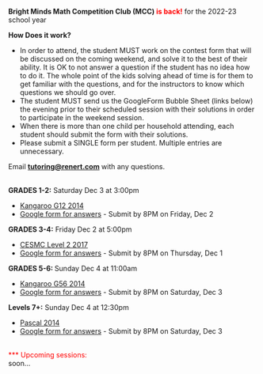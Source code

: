 <b>Bright Minds Math Competition Club (MCC) <font color="red">is back!</font></b> for the 2022-23 school year 

<b>How Does it work?</b> <br>
 *	In order to attend, the student MUST work on the contest form that will be discussed on the coming weekend, and solve it to the best of their ability. It is OK to not answer a question if the student has no idea how to do it. The whole point of the kids solving ahead of time is for them to get familiar with the questions, and for the instructors to know which questions we should go over.
 *	The student MUST send us the GoogleForm Bubble Sheet (links below) the evening prior to their scheduled session with their solutions in order to participate in the weekend session.
 *	When there is more than one child per household attending, each student should submit the form with their solutions.
 *	Please submit a SINGLE form per student. Multiple entries are unnecessary.

Email <b>tutoring@renert.com</b> with any questions.
<br><br>

<b>GRADES 1-2:</b>
Saturday Dec 3 at 3:00pm
 * <a href="[https://drive.google.com/file/d/12ow1tWpWc6hLN-AbFe0H0KRfPDwai08r/view](https://drive.google.com/file/d/1C8V-EkxazqdHfsB7spa8OAe5jW2XAwsx/view)">Kangaroo G12 2014</a> 
  * <a href="[https://docs.google.com/forms/d/e/1FAIpQLSe6-k5PQTi9d3aq0p7CtonplkQ0kAPHTjNufdWgO7i57O7CmQ/viewform](https://docs.google.com/forms/d/e/1FAIpQLSfV88EJBRI2jjDWxa6JRuO-kC5iseKs-PjqEkB8zU-71GgesA/viewform)">Google form for answers</a> - Submit by 8PM on Friday, Dec 2

 <b>GRADES 3-4:</b> 
  Friday Dec 2 at 5:00pm
  * <a href="[https://drive.google.com/file/d/1P3gM7AF4iciP2pcdL9wTOoXjAnQCRgrH/view](https://drive.google.com/file/d/11DQGej28bgz14bpXZeNxVaYZd6VkF_E0/view)">CESMC Level 2 2017</a> 
  * <a href="[https://docs.google.com/forms/d/e/1FAIpQLSe4u-KJiYpbtE_EuiwtU5UYzRRkLCVGrYu9tUqkGWH7XJSnDA/viewform](https://docs.google.com/forms/d/e/1FAIpQLSe08QZaaSmCXcXzzOSAJgxssODGOnMZDzzFyZFlWadCyc4ABA/viewform)">Google form for answers</a> - Submit by 8PM on Thursday, Dec 1 

<b>GRADES 5-6: </b>
  Sunday Dec 4 at 11:00am
  * <a href="[https://drive.google.com/file/d/1ZL8kSiMBsfdN75HaNXLH3TtcjNLKo8sP/view](https://drive.google.com/file/d/19MYqbfr_CjexD1RrqgniCiuLpckd7xe2/view)">Kangaroo G56 2014 </a> 
  * <a href="[https://docs.google.com/forms/d/e/1FAIpQLSfprMs2PhqgZ9D1XO3H4HgQCgYM9thFkbMIi2QK_2Rwx5jQxg/viewform](https://docs.google.com/forms/d/e/1FAIpQLSfy0PhOyd8jzcr_AobXRiHufqNl73XtadS7M7pMUypstEoTfA/viewform)">Google form for answers</a> - Submit by 8PM on Saturday, Dec 3
 
<b>Levels 7+:</b> 
  Sunday Dec 4 at 12:30pm 
  * <a href="[https://drive.google.com/file/d/1eYxhu2euF3vV8SkWpSGzC-jEwpriNHyn/view](https://drive.google.com/file/d/1POFeZsmQFf6YjUlMHOdW74bhAnO2RX6m/view)">Pascal 2014</a>
  * <a href="https://docs.google.com/forms/d/e/1FAIpQLSdr10IiHui39hRzeoyXH0UgRqmK8yfWa1GflW1UhZnXecpEGA/viewform">Google form for answers</a> - Submit by 8PM on Saturday, Dec 3


<!--
<b>GRADES 1-2:</b>
Thursday Nov 3 at 6:30pm
 * <a href="https://drive.google.com/file/d/1cgpLYAGWmzorevnEf8a13Bc6PQArAe2K/view">Kangaroo G12 2012</a> 
  * <a href="https://docs.google.com/forms/d/e/1FAIpQLSdBeuLFlJrDpnMzMJEzrUgEG2WBpINNx4S4sP5hJYxElS5dxQ/viewform?usp=share_link">Google form for answers</a> - Submit by 8PM on Wednesday, Nov 2

 <b>GRADES 3-4:</b> 
  Friday Nov 4 at 5:00pm
  * <a href="https://drive.google.com/file/d/1R4mgLPpIn099Znxz7Hyzq5GuGB3TBBVP/view">Kangaroo G34 2013</a> 
  * <a href="https://docs.google.com/forms/d/e/1FAIpQLSdNXus22Ug6GwxgaU_VUF6UGSHkoXvucAZ_nTbDJX3ekNSJ6Q/viewform">Google form for answers</a> - Submit by 8PM on Thursday, Nov 3 

<b>GRADES 5-6: </b>
  Sunday Nov 5 at 11:00am
  * <a href="https://drive.google.com/file/d/17rzLcPX91g6oQFlZkvYPWZeD9BI_7otf/view">Kangaroo G56 2013</a> 
  * <a href="https://docs.google.com/forms/d/e/1FAIpQLSd0SOmkIsU3Q3dYKs-2N-1WqWd99rVfBxa5Hk4CMSeLm9FnXw/viewform">Google form for answers</a> - Submit by 8PM on Saturday, Nov 4
 
<b>Levels 7+:</b> 
  Sunday Nov 5 at 12:30pm 
  * <a href="https://drive.google.com/file/d/1Q5I8XY1zhQAZ1540LyF9DbG0mPWfX8PK/view">Pascal 2011</a>
  * <a href="https://docs.google.com/forms/d/e/1FAIpQLSdUYxdiUKdoEn8d9kJrjmDcDiiodzOFcOrgQjWM_RfP_iC-Lw/viewform">Google form for answers</a> - Submit by 8PM on Saturday, Nov 4
-->

<br>
<font color="red">*** Upcoming sessions: <br></font>soon...

